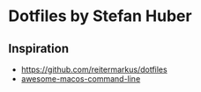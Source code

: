 # Dotfiles by Stefan Huber


## Inspiration
* https://github.com/reitermarkus/dotfiles
* [awesome-macos-command-line](https://github.com/herrbischoff/awesome-macos-command-line)
